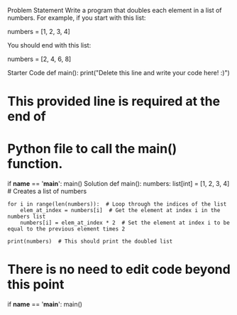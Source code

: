 Problem Statement
Write a program that doubles each element in a list of numbers. For example, if you start with this list:

numbers = [1, 2, 3, 4]

You should end with this list:

numbers = [2, 4, 6, 8]

Starter Code
def main():
    print("Delete this line and write your code here! :)")


# This provided line is required at the end of
# Python file to call the main() function.
if __name__ == '__main__':
    main()
Solution
def main():
    numbers: list[int] = [1, 2, 3, 4]  # Creates a list of numbers

    for i in range(len(numbers)):  # Loop through the indices of the list
        elem_at_index = numbers[i]  # Get the element at index i in the numbers list
        numbers[i] = elem_at_index * 2  # Set the element at index i to be equal to the previous element times 2

    print(numbers)  # This should print the doubled list


# There is no need to edit code beyond this point

if __name__ == '__main__':
    main()
